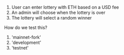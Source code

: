 1. User can enter lottery with ETH based on a USD fee
2. An admin will choose when the lottery is over
3. The lottery will select a random winner 

How do we test this?
1. 'mainnet-fork'
2. 'development'
3. 'testnet'